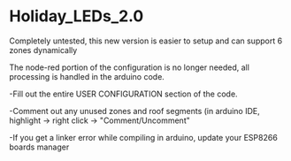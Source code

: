 # Holiday_LEDs_2.0
Completely untested, this new version is easier to setup and can support 6 zones dynamically

The node-red portion of the configuration is no longer needed, all processing is handled in the arduino code. 




-Fill out the entire USER CONFIGURATION section of the code.

   -Comment out any unused zones and roof segments (in arduino IDE, highlight -> right click ->  "Comment/Uncomment"

-If you get a linker error while compiling in arduino, update your ESP8266 boards manager


